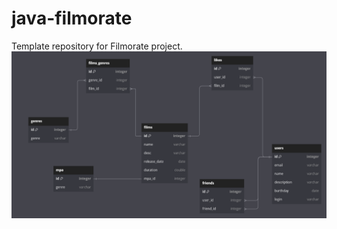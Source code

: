 # java-filmorate
Template repository for Filmorate project.
![Схема БД](https://github.com/VladYXDP/java-filmorate/blob/main/Схема%20БД.png?raw=true)
